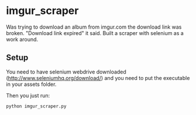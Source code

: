 # imgur_scraper

Was trying to download an album from imgur.com the download link was broken. "Download link expired" it said. Built a scraper with selenium as a work around.

## Setup
You need to have selenium webdrive downloaded (http://www.seleniumhq.org/download/) and you need to put the executable in your assets folder.

Then you just run:
```
python imgur_scraper.py
```

